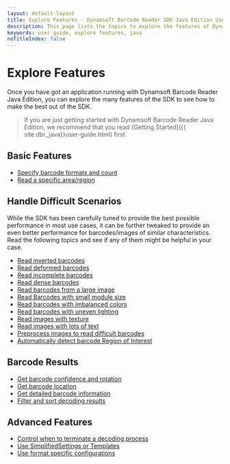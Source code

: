 ```yaml
---
layout: default-layout
title: Explore Features - Dynamsoft Barcode Reader SDK Java Edition User Guide
description: This page lists the topics to explore the features of Dynamsoft Barcode Reader Java Edition.
keywords: user guide, explore features, java
noTitleIndex: false
---
```


# Explore Features

Once you have got an application running with Dynamsoft Barcode Reader Java Edition, you can explore the many features of the SDK to see how to make the best out of the SDK.

> If you are just getting started with Dynamsoft Barcode Reader Java Edition, we recommend that you read [Getting Started]({{ site.dbr_java}}user-guide.html) first.

## Basic Features

* [Specify barcode formats and count]({{site.features}}barcode-formats-and-count.html?lang=java)
* [Read a specific area/region]({{site.features}}barcode-scan-region.html?lang=java)

## Handle Difficult Scenarios

While the SDK has been carefully tuned to provide the best possible performance in most use cases, it can be further tweaked to provide an even better performance for barcodes/images of similar characteristics. Read the following topics and see if any of them might be helpful in your case.

* [Read inverted barcodes]({{site.features}}read-inverted-barcodes.html?lang=java)
* [Read deformed barcodes]({{site.features}}read-deformed-barcodes.html?lang=java)
* [Read incomplete barcodes]({{site.features}}read-incomplete-barcodes.html?lang=java)
* [Read dense barcodes]({{site.features}}read-dense-barcodes.html?lang=java)
* [Read barcodes from a large image]({{site.features}}read-a-large-image.html?lang=java)
* [Read Barcodes with small module size]({{site.features}}read-barcodes-with-small-module-size.html?lang=java)
* [Read barcodes with imbalanced colors]({{site.features}}read-barcodes-with-imbalanced-colour.html?lang=java)
* [Read barcodes with uneven lighting]({{site.features}}read-barcodes-with-uneven-lighting.html?lang=java)
* [Read images with texture]({{site.features}}read-images-with-texture.html?lang=java)
* [Read images with lots of text]({{site.features}}read-images-with-lots-of-text.html?lang=java)
* [Preprocess images to read difficult barcodes]({{site.features}}preprocess-images.html?lang=java)
* [Automatically detect barcode Region of Interest]({{site.features}}use-region-predetection.html?lang=java)

## Barcode Results

* [Get barcode confidence and rotation]({{site.features}}get-confidence-rotation.html?lang=java)
* [Get barcode location]({{site.features}}get-barcode-location.html?lang=java)
* [Get detailed barcode information]({{site.features}}get-detailed-info.html?lang=java)
* [Filter and sort decoding results]({{site.features}}filter-and-sort.html?lang=java)

## Advanced Features

* [Control when to terminate a decoding process]({{site.features}}control-terminate-phase.html?lang=java)
* [Use SimplifiedSettings or Templates]({{site.features}}use-runtimesettings-or-templates.html?lang=java)
* [Use format specific configurations]({{site.features}}use-format-specific-configuration.html?lang=java)
